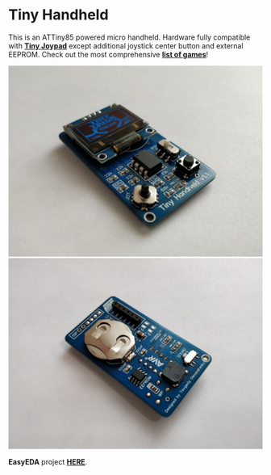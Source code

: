 # Tiny Handheld
This is an ATTiny85 powered micro handheld. Hardware fully compatible with **[Tiny Joypad](https://www.tinyjoypad.com)** except additional joystick center button and external EEPROM. Check out the most comprehensive **[list of games](./software/games)**!

![V1.1 Top Side](./hardware/v1.1/Photo_Top_Side.jpg)
![V1.1 Top Side](./hardware/v1.1/Photo_Bottom_Side.jpg)

**EasyEDA** project **[HERE](https://easyeda.com/yevgeniy.olexandrenko/tiny-joypad-v2)**.
